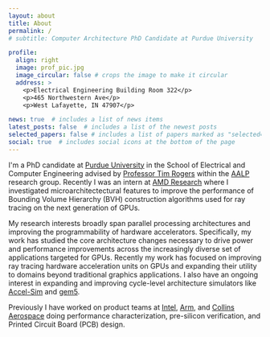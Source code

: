 ```yaml
---
layout: about
title: About
permalink: /
# subtitle: Computer Architecture PhD Candidate at Purdue University

profile:
  align: right
  image: prof_pic.jpg
  image_circular: false # crops the image to make it circular
  address: >
    <p>Electrical Engineering Building Room 322</p>
    <p>465 Northwestern Ave</p>
    <p>West Lafayette, IN 47907</p>

news: true  # includes a list of news items
latest_posts: false  # includes a list of the newest posts
selected_papers: false # includes a list of papers marked as "selected={true}"
social: true  # includes social icons at the bottom of the page
---
```


I'm a PhD candidate at [Purdue University](https://www.purdue.edu/) in the School of Electrical and Computer Engineering advised by [Professor Tim Rogers](https://engineering.purdue.edu/tgrogers/) within the [AALP](https://engineering.purdue.edu/tgrogers/group/aalp.html) research group. Recently I was an intern at [AMD Research](https://www.amd.com/en/corporate/research.html) where I investigated microarchitectectural features to improve the performance of Bounding Volume Hierarchy (BVH) construction algorithms used for ray tracing on the next generation of GPUs.


My research interests broadly span parallel processing architectures and improving the programmability of hardware accelerators.
Specifically, my work has studied the core architecture changes necessary to drive power and performance improvements across the increasingly diverse set of applications targeted for GPUs. Recently my work has focused on improving ray tracing hardware acceleration units on GPUs and expanding their utility to domains beyond traditional graphics applications. I also have an ongoing interest in expanding and improving cycle-level architecture simulators like [Accel-Sim](https://accel-sim.github.io/) and [gem5](https://www.gem5.org/).

Previously I have worked on product teams at [Intel](https://www.intel.com), [Arm](https://www.arm.com/), and [Collins Aerospace](https://www.collinsaerospace.com/) doing performance characterization, pre-silicon verification, and Printed Circuit Board (PCB) design.
